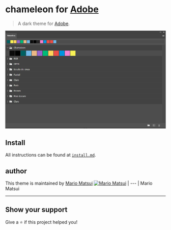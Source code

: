# chameleon for [Adobe](https://www.adobe.com)

> A dark theme for [Adobe](https://www.adobe.com).

![Screenshot](./pallet.png)

## Install

All instructions can be found at [`install.md`](https://github.com/ChameleonTheme/Adobe/blob/master/install.md).

## author

This theme is maintained by [Mario Matsui](https://github.com/MarioMatsui)
[![Mario Matsui](https://avatars3.githubusercontent.com/u/63224412?s=460&u=a278951f97b046aeccb56c62e28892e45557db1c&v=4)](https://github.com/MarioMatsui) |
--- |
Mario Matsui

---

## Show your support
Give a ⭐️ if this project helped you!

